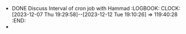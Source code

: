 - DONE Discuss Interval of cron job with Hammad
  :LOGBOOK:
  CLOCK: [2023-12-07 Thu 19:29:58]--[2023-12-12 Tue 19:10:26] =>  119:40:28
  :END:
-
